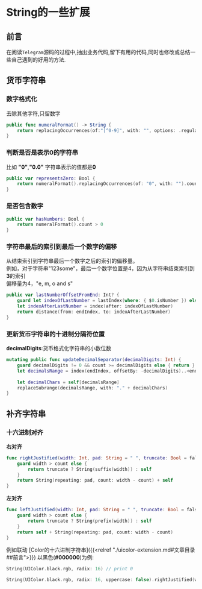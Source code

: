 # String的一些扩展

<!--more-->
## 前言
在阅读`Telegram`源码的过程中,抽出业务代码,留下有用的代码,同时也修改或总结一些自己遇到的好用的方法.

## 货币字符串

### 数字格式化
去除其他字符,只留数字
```swift
public func numeralFormat() -> String {
    return replacingOccurrences(of:"[^0-9]", with: "", options: .regularExpression)
}
```
### 判断是否是表示0的字符串
比如 **"0"**,**"0.0"** 字符串表示的值都是**0**
```swift
public var representsZero: Bool {
    return numeralFormat().replacingOccurrences(of: "0", with: "").count == 0
}
```
### 是否包含数字
```swift
public var hasNumbers: Bool {
    return numeralFormat().count > 0
}
```
### 字符串最后的索引到最后一个数字的偏移
从结束索引到字符串最后一个数字之后的索引的偏移量。     
例如，对于字符串"123some"，最后一个数字位置是4，因为从字符串结束索引到**3**的索引        
偏移量为4，"e, m, o and s"
```swift
public var lastNumberOffsetFromEnd: Int? {
    guard let indexOfLastNumber = lastIndex(where: { $0.isNumber }) else { return nil }
    let indexAfterLastNumber = index(after: indexOfLastNumber)
    return distance(from: endIndex, to: indexAfterLastNumber)
}
```

### 更新货币字符串的十进制分隔符位置
**decimalDigits**:货币格式化字符串的小数位数
```swift
mutating public func updateDecimalSeparator(decimalDigits: Int) {
    guard decimalDigits != 0 && count >= decimalDigits else { return }
    let decimalsRange = index(endIndex, offsetBy: -decimalDigits)..<endIndex
    
    let decimalChars = self[decimalsRange]
    replaceSubrange(decimalsRange, with: "." + decimalChars)
}
```
## 补齐字符串
### 十六进制对齐
**右对齐**
```swift
func rightJustified(width: Int, pad: String = " ", truncate: Bool = false) -> String {
    guard width > count else {
        return truncate ? String(suffix(width)) : self
    }
    return String(repeating: pad, count: width - count) + self
}
```
**左对齐**
```swift
func leftJustified(width: Int, pad: String = " ", truncate: Bool = false) -> String {
    guard width > count else {
        return truncate ? String(prefix(width)) : self
    }
    return self + String(repeating: pad, count: width - count)
}
```
例如联动 [Color的十六进制字符串]({{<relref "./uicolor-extension.md#文章目录##前言">}})
以黑色(**#000000**)为例: 
```swift
String(UIColor.black.rgb, radix: 16) // print 0
```
```swift
String(UIColor.black.rgb, radix: 16, uppercase: false).rightJustified(width: 6,pad: "0") // print 000000
```



